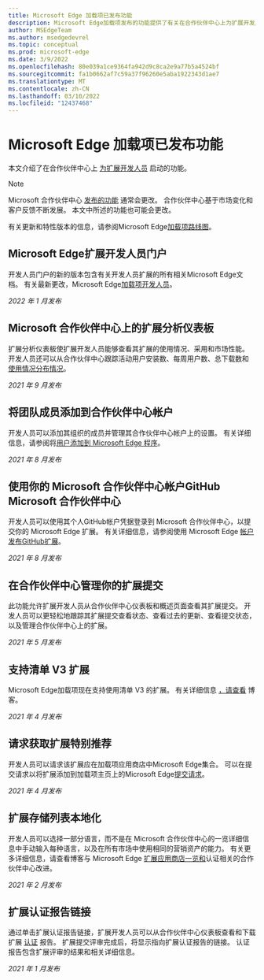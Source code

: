 ```yaml
---
title: Microsoft Edge 加载项已发布功能
description: Microsoft Edge加载项发布的功能提供了有关在合作伙伴中心上为扩展开发人员启动的功能的信息。
author: MSEdgeTeam
ms.author: msedgedevrel
ms.topic: conceptual
ms.prod: microsoft-edge
ms.date: 3/9/2022
ms.openlocfilehash: 80e039a1ce9364fa942d9c8ca2e9a77b5a4524bf
ms.sourcegitcommit: fa1b0662af7c59a37f96260e5aba1922343d1ae7
ms.translationtype: MT
ms.contentlocale: zh-CN
ms.lasthandoff: 03/10/2022
ms.locfileid: "12437468"
---
```

# <a name="microsoft-edge-add-ons-released-features"></a>Microsoft Edge 加载项已发布功能

本文介绍了在合作伙伴中心上 [为扩展开发人员](https://partner.microsoft.com/dashboard/home) 启动的功能。

> [!NOTE]
> Microsoft 合作伙伴中心 [发布的功能](https://partner.microsoft.com/dashboard/home) 通常会更改。  合作伙伴中心基于市场变化和客户反馈不断发展。 本文中所述的功能也可能会更改。

有关更新和特性版本的信息，请参阅Microsoft Edge[加载项路线图](roadmap.md)。

<!-- ====================================================================== -->
## <a name="microsoft-edge-extensions-developer-portal"></a>Microsoft Edge扩展开发人员门户

开发人员门户的新的版本包含有关开发人员扩展的所有相关Microsoft Edge文档。 有关最新更改，Microsoft Edge[加载项开发人员](https://aka.ms/MSEADeveloper)。

*2022 年 1 月发布*

<!-- ====================================================================== -->
## <a name="extension-analytics-dashboard-on-microsoft-partner-center"></a>Microsoft 合作伙伴中心上的扩展分析仪表板

扩展分析仪表板使扩展开发人员能够查看其扩展的使用情况、采用和市场性能。  开发人员还可以从合作伙伴中心跟踪活动用户安装数、每周用户数、总下载数和 [使用情况分布情况](https://partner.microsoft.com/dashboard/home)。

*2021 年 9 月发布*

<!-- ====================================================================== -->
## <a name="add-team-members-to-your-partner-center-account"></a>将团队成员添加到合作伙伴中心帐户

开发人员可以添加其组织的成员并管理其合作伙伴中心帐户上的设置。 有关详细信息，请参阅将[用户添加到 Microsoft Edge 程序](/microsoft-edge/extensions-chromium/publish/aad-account)。

*2021 年 8 月发布*

<!-- ====================================================================== -->
## <a name="sign-into-microsoft-partner-center-using-your-github-account"></a>使用你的 Microsoft 合作伙伴中心帐户GitHub Microsoft 合作伙伴中心

开发人员可以使用其个人GitHub帐户凭据登录到 Microsoft 合作伙伴中心，以提交你的 Microsoft Edge 扩展。 有关详细信息，请参阅使用 Microsoft Edge [帐户发布GitHub扩展](https://aka.ms/EdgeDevSignInGitHub)。

*2021 年 8 月发布*

<!-- ====================================================================== -->
## <a name="manage-your-extension-submissions-on-partner-center"></a>在合作伙伴中心管理你的扩展提交

此功能允许扩展开发人员从合作伙伴中心仪表板和概述页面查看[](https://partner.microsoft.com/dashboard/home)其扩展提交。  开发人员可以更轻松地跟踪其扩展提交查看状态、查看过去的更新、查看提交状态，以及管理合作伙伴中心上的扩展。

*2021 年 5 月发布*

<!-- ====================================================================== -->
## <a name="support-for-manifest-v3-extensions"></a>支持清单 V3 扩展

Microsoft Edge加载项现在支持使用清单 V3 的扩展。 有关详细信息 [，请查看]( https://techcommunity.microsoft.com/t5/articles/manifest-v3-changes-are-now-available-in-microsoft-edge/m-p/1780254) 博客。

*2021 年 4 月发布*

<!-- ====================================================================== -->
## <a name="request-to-get-your-extension-featured"></a>请求获取扩展特别推荐

开发人员可以请求该扩展应在加载项应用商店中Microsoft Edge集合。 可以在提交请求以将扩展添加到加载项主页上的Microsoft Edge[提交请求](https://aka.ms/MSEACollections)。

*2021 年 4 月发布*

<!-- ====================================================================== -->
## <a name="extension-store-listing-localization"></a>扩展存储列表本地化

开发人员可以选择一部分语言，而不是在 Microsoft 合作伙伴中心的一览详细信息中手动输入每种语言，以及在所有市场中使用相同的营销资产的能力。 有关更多详细信息，请查看博客与 Microsoft Edge [扩展应用商店一览和](https://techcommunity.microsoft.com/t5/articles/partner-center-improvements-related-to-microsoft-edge-extensions/m-p/2118981)认证相关的合作伙伴中心改进。

*2021 年 2 月发布*

<!-- ====================================================================== -->
## <a name="extension-certification-report-link"></a>扩展认证报告链接

通过单击扩展认证报告链接，扩展开发人员可以从合作伙伴中心仪表板查看和下载扩展 [认证](https://partner.microsoft.com/dashboard/home) 报告。  扩展提交评审完成后，将显示指向扩展认证报告的链接。  认证报告包含扩展评审的结果和相关详细信息。

*2021 年 1 月发布*
